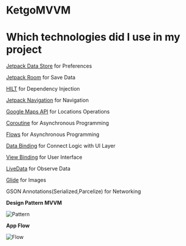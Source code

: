 # KetgoMVVM

# Which technologies did I use in  my project 

[Jetpack Data Store](https://developer.android.com/topic/libraries/architecture/datastore?gclid=CjwKCAiA1JGRBhBSEiwAxXblwfir-tUUG5LQQ2ODg5UwvAnLqhEFhuZJ7TIXrWqxR9PskipFQHB8CBoC2BQQAvD_BwE&gclsrc=aw.ds) for Preferences

[Jetpack Room](https://developer.android.com/jetpack/androidx/releases/room) for Save Data

[HILT](https://insert-koin.io/) for Dependency Injection

[Jetpack Navigation](https://developer.android.com/jetpack) for Navigation

[Google Maps API](https://developers.google.com/maps) for Locations Operations

[Coroutine](https://developer.android.com/topic/libraries/architecture/coroutines) for Asynchronous Programming

[Flows](https://developer.android.com/kotlin/flow) for Asynchronous Programming

[Data Binding](https://developer.android.com/topic/libraries/data-binding) for Connect Logic with UI Layer

[View Binding](https://developer.android.com/topic/libraries/view-binding) for User Interface 

[LiveData](https://developer.android.com/topic/libraries/architecture/livedata) for Observe Data

[Glide](https://github.com/bumptech/glide) for Images 

GSON Annotations(Serialized,Parcelize) for Networking

<b>Design Pattern  MVVM</b>

![Pattern](https://i.ibb.co/6g1hGph/1-hiyp-GQVOat8-W3411-SUa-Tg.png)

<b>App Flow</b>

![Flow](https://i.ibb.co/RydqY2C/Screen-Shot-2022-03-06-at-20-36-57.png)
